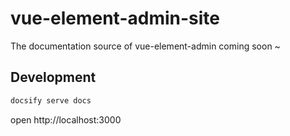 # vue-element-admin-site
The documentation source of vue-element-admin
coming soon ~


## Development
```bash
docsify serve docs
```
open http://localhost:3000
